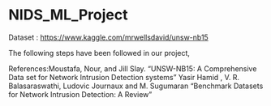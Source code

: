 # NIDS_ML_Project

Dataset : https://www.kaggle.com/mrwellsdavid/unsw-nb15 

The following steps have been followed in our project,

References:Moustafa, Nour, and Jill Slay. “UNSW-NB15: A Comprehensive Data set for Network Intrusion Detection systems”
Yasir Hamid , V. R. Balasaraswathi, Ludovic Journaux and M. Sugumaran “Benchmark Datasets for Network Intrusion Detection: A Review”

